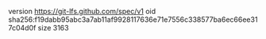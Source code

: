 version https://git-lfs.github.com/spec/v1
oid sha256:f19dabb95abc3a7ab11af9928117636e71e7556c338577ba6ec66ee317c04d0f
size 3163
